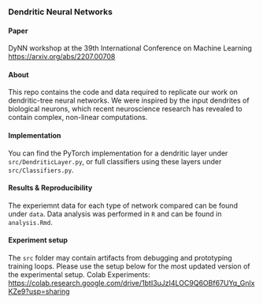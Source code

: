 ### Dendritic Neural Networks

#### Paper
DyNN workshop at the 39th International Conference on Machine Learning
https://arxiv.org/abs/2207.00708

#### About
This repo contains the code and data required to replicate our work on dendritic-tree neural networks. We were inspired by the input dendrites of biological neurons, which recent neuroscience research has revealed to contain complex, non-linear computations.

#### Implementation
You can find the PyTorch implementation for a dendritic layer under `src/DendriticLayer.py`, or full classifiers using these layers under `src/Classifiers.py`.   

#### Results & Reproducibility
The experiemnt data for each type of network compared can be found under `data`. Data analysis was performed in `R` and can be found in `analysis.Rmd`.

#### Experiment setup
The `src` folder may contain artifacts from debugging and prototyping training loops. Please use the setup below for the most updated version of the experimental setup.
Colab Experiments: https://colab.research.google.com/drive/1btI3uJzI4LOC9Q6OBf67UYq_GnlxKZe9?usp=sharing
